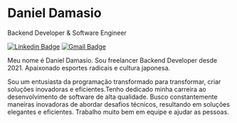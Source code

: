 # Daniel Damasio

Backend Developer & Software Engineer

[![Linkedin Badge](https://img.shields.io/badge/-Daniel%20Damasio-D01543?style=flat-square&logo=Linkedin&logoColor=white&link=https://www.linkedin.com/in/damasiocode/)](www.linkedin.com/in/damasiocode/) 
[![Gmail Badge](https://img.shields.io/badge/-damasio.dan7@gmail.com-D01543?style=flat-square&logo=Gmail&logoColor=white&link=mailto:damasio.dan7@gmail.com)](mailto:damasio.dan7@gmail.com)

Meu nome é Daniel Damasio. Sou freelancer Backend Developer desde 2021. Apaixonado esportes radicais e cultura japonesa.

Sou um entusiasta da programação transformado para transformar, criar soluções inovadoras e eficientes.Tenho dedicado minha carreira ao desenvolvimento de software de alta qualidade. Busco constantemente maneiras inovadoras de abordar desafios técnicos, resultando em soluções elegantes e eficientes. Trabalho muito bem em equipe e ajudar as pessoas.

 
